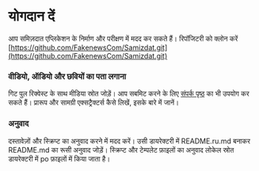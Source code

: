 # योगदान दें

आप समिज़दात एप्लिकेशन के निर्माण और परीक्षण में मदद कर सकते हैं। रिपॉजिटरी को क्लोन करें
[https://github.com/FakenewsCom/Samizdat.git](https://github.com/FakenewsCom/Samizdat.git)

### वीडियो, ऑडियो और छवियों का पता लगाना

गिट पुल रिक्वेस्ट के साथ मीडिया स्रोत जोड़ें। आप सबमिट करने के लिए [संपर्क पृष्ठ](../contact/) का भी उपयोग कर सकते हैं।
प्रारूप और सामग्री एक्सट्रैक्टर्स कैसे लिखें, इसके बारे में जानें।

### अनुवाद

दस्तावेज़ों और स्क्रिप्ट का अनुवाद करने में मदद करें। उसी डायरेक्टरी में README.ru.md बनाकर README.md का रूसी अनुवाद जोड़ें।
स्क्रिप्ट और टेम्पलेट फ़ाइलों का अनुवाद लोकेल स्रोत डायरेक्टरी में po फ़ाइलों में किया जाता है।
